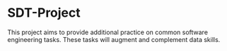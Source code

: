 # SDT-Project
This project aims to provide additional practice on common software engineering tasks. These tasks will augment and complement data skills. 
